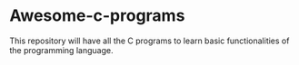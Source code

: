# Awesome-c-programs
This repository will have all the C programs to learn basic functionalities of the programming language.
